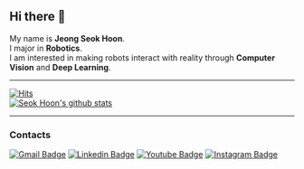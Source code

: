 ## Hi there 👋
My name is **Jeong Seok Hoon**.\
I major in **Robotics**.\
I am interested in making robots interact with reality through **Computer Vision** and **Deep Learning**.

---

[![Hits](https://hits.seeyoufarm.com/api/count/incr/badge.svg?url=https%3A%2F%2Fgithub.com%2FCooniecoon&count_bg=%233DC8BF&title_bg=%23555555&icon=&icon_color=%23E7E7E7&title=hits&edge_flat=false)](https://hits.seeyoufarm.com)\
[![Seok Hoon's github stats](https://github-readme-stats.vercel.app/api?username=Cooniecoon)](https://github.com/anuraghazra/github-readme-stats)

---
### Contacts
[![Gmail Badge](https://img.shields.io/badge/Gmail-d14836?style=flat-square&logo=Gmail&logoColor=white&link=mailto:hoony3355@gmail.com)](mailto:hoony3355@gmail.com)
[![Linkedin Badge](https://img.shields.io/badge/-LinkedIn-blue?style=flat&logo=Linkedin&logoColor=white&link=https://www.linkedin.com/in/seok-hoon-jeong-608534210/)](https://www.linkedin.com/in/seok-hoon-jeong-608534210/)
[![Youtube Badge](https://img.shields.io/badge/Youtube-ff0000?style=flat-square&logo=youtube&link=https://www.youtube.com/c/kyleschool)](https://www.youtube.com/watch?v=1IyeR2p0NHo) 
[![Instagram Badge](https://img.shields.io/badge/-Instagram-dd2a7b?style=flat-square&logo=instagram&logoColor=white&link=https://www.instagram.com/cooniecoon/)](https://www.instagram.com/cooniecoon/) 
<!--
**Cooniecoon/Cooniecoon** is a ✨ _special_ ✨ repository because its `README.md` (this file) appears on your GitHub profile.

Here are some ideas to get you started:

- 🔭 I’m currently working on ...
- 🌱 I’m currently learning ...
- 👯 I’m looking to collaborate on ...
- 🤔 I’m looking for help with ...
- 💬 Ask me about ...
- 📫 How to reach me: ...
- 😄 Pronouns: ...
- ⚡ Fun fact: ...
-->
